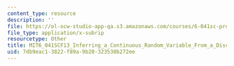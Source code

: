 ```yaml
---
content_type: resource
description: ''
file: https://ol-ocw-studio-app-qa.s3.amazonaws.com/courses/6-041sc-probabilistic-systems-analysis-and-applied-probability-fall-2013/7db9eac13822f89a9b20323538b272ee_MIT6_041SCF13_Inferring_a_Continuous_Random_Variable_From_a_Discrete_Measurement_300k.srt
file_type: application/x-subrip
resourcetype: Other
title: MIT6_041SCF13_Inferring_a_Continuous_Random_Variable_From_a_Discrete_Measurement_300k.srt
uid: 7db9eac1-3822-f89a-9b20-323538b272ee
---
```

